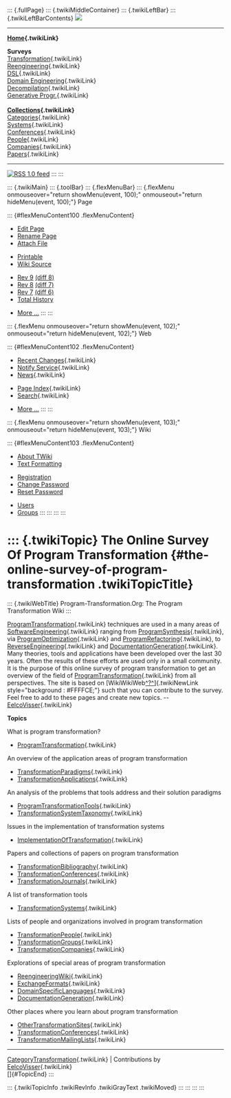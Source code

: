 ::: {.fullPage}
::: {.twikiMiddleContainer}
::: {.twikiLeftBar}
::: {.twikiLeftBarContents}
![](../pub/transformation.gif)

------------------------------------------------------------------------

**[Home](WebHome){.twikiLink}**

**Surveys**\
[Transformation](ProgramTransformation){.twikiLink}\
[Reengineering](ReengineeringWiki){.twikiLink}\
[DSL](DomainSpecificLanguages){.twikiLink}\
[Domain Engineering](DomainEngineering){.twikiLink}\
[Decompilation](DeCompilation){.twikiLink}\
[Generative Progr.](GenerativeProgrammingWiki){.twikiLink}\
\
**[Collections](CategoryCollection){.twikiLink}**\
[Categories](CategoryCategory){.twikiLink}\
[Systems](TransformationSystems){.twikiLink}\
[Conferences](TransformationConferences){.twikiLink}\
[People](TransformationPeople){.twikiLink}\
[Companies](TransformationCompanies){.twikiLink}\
[Papers](CategoryPaper){.twikiLink}

------------------------------------------------------------------------

[![](../pub/rss.gif "RSS 1.0 feed")](WebRss@skin=rss)
:::
:::

::: {.twikiMain}
::: {.toolBar}
::: {.flexMenuBar}
::: {.flexMenu onmouseover="return showMenu(event, 100);" onmouseout="return hideMenu(event, 100);"}
Page

::: {#flexMenuContent100 .flexMenuContent}
-   [Edit
    Page](http://www.program-transformation.org/edit/Transform/TheOnlineSurveyOfProgramTransformation?t=1536826420)
-   [Rename
    Page](http://www.program-transformation.org/rename/Transform/TheOnlineSurveyOfProgramTransformation)
-   [Attach
    File](http://www.program-transformation.org/attach/Transform/TheOnlineSurveyOfProgramTransformation)

<!-- -->

-   [Printable](http://www.program-transformation.org/view/Transform/TheOnlineSurveyOfProgramTransformation?skin=print.pattern)
-   [Wiki
    Source](http://www.program-transformation.org/view/Transform/TheOnlineSurveyOfProgramTransformation?skin=text&raw=on&contenttype=text/plain)

<!-- -->

-   [Rev
    9](http://www.program-transformation.org/view/Transform/TheOnlineSurveyOfProgramTransformation?rev=1.9)
    [(diff 8)](http://www.program-transformation.org/rdiff/Transform/TheOnlineSurveyOfProgramTransformation?rev1=1.9&rev2=1.8)
-   [Rev
    8](http://www.program-transformation.org/view/Transform/TheOnlineSurveyOfProgramTransformation?rev=1.8)
    [(diff 7)](http://www.program-transformation.org/rdiff/Transform/TheOnlineSurveyOfProgramTransformation?rev1=1.8&rev2=1.7)
-   [Rev
    7](http://www.program-transformation.org/view/Transform/TheOnlineSurveyOfProgramTransformation?rev=1.7)
    [(diff 6)](http://www.program-transformation.org/rdiff/Transform/TheOnlineSurveyOfProgramTransformation?rev1=1.7&rev2=1.6)
-   [Total
    History](http://www.program-transformation.org/rdiff/Transform/TheOnlineSurveyOfProgramTransformation)

<!-- -->

-   [More
    \...](http://www.program-transformation.org/oops/Transform/TheOnlineSurveyOfProgramTransformation?template=oopsmore&param1=1.9&param2=1.9)
:::
:::

::: {.flexMenu onmouseover="return showMenu(event, 102);" onmouseout="return hideMenu(event, 102);"}
Web

::: {#flexMenuContent102 .flexMenuContent}
-   [Recent Changes](WebChanges){.twikiLink}
-   [Notify Service](WebNotify){.twikiLink}
-   [News](WebNews){.twikiLink}

<!-- -->

-   [Page Index](WebIndex){.twikiLink}
-   [Search](WebSearch){.twikiLink}

<!-- -->

-   [More
    \...](http://www.program-transformation.org/oops/Transform/TheOnlineSurveyOfProgramTransformation?template=oopsmore&param1=1.9&param2=1.9)
:::
:::

::: {.flexMenu onmouseover="return showMenu(event, 103);" onmouseout="return hideMenu(event, 103);"}
Wiki

::: {#flexMenuContent103 .flexMenuContent}
-   [About
    TWiki](http://www.program-transformation.org/view/TWiki/WebHome)
-   [Text
    Formatting](http://www.program-transformation.org/view/TWiki/TextFormattingRules)

<!-- -->

-   [Registration](http://www.program-transformation.org/view/TWiki/TWikiRegistration)
-   [Change
    Password](http://www.program-transformation.org/view/TWiki/ChangePassword)
-   [Reset
    Password](http://www.program-transformation.org/view/TWiki/ResetPassword)

<!-- -->

-   [Users](http://www.program-transformation.org/view/Main/TWikiUsers)
-   [Groups](http://www.program-transformation.org/view/Main/TWikiGroups)
:::
:::
:::
:::

::: {.twikiTopic}
The Online Survey Of Program Transformation {#the-online-survey-of-program-transformation .twikiTopicTitle}
===========================================

::: {.twikiWebTitle}
Program-Transformation.Org: The Program Transformation Wiki
:::

[ProgramTransformation](ProgramTransformation){.twikiLink} techniques
are used in a many areas of
[SoftwareEngineering](SoftwareEngineering){.twikiLink} ranging from
[ProgramSynthesis](ProgramSynthesis){.twikiLink}, via
[ProgramOptimization](ProgramOptimization){.twikiLink} and
[ProgramRefactoring](ProgramRefactoring){.twikiLink}, to
[ReverseEngineering](ReverseEngineering){.twikiLink} and
[DocumentationGeneration](DocumentationGeneration){.twikiLink}. Many
theories, tools and applications have been developed over the last 30
years. Often the results of these efforts are used only in a small
community. It is the purpose of this online survey of program
transformation to get an overview of the field of
[ProgramTransformation](ProgramTransformation){.twikiLink} from all
perspectives. The site is based on
[WikiWikiWeb[^?^](http://www.program-transformation.org/edit/Main/WikiWikiWeb?topicparent=Transform.TheOnlineSurveyOfProgramTransformation)]{.twikiNewLink
style="background : #FFFFCE;"} such that you can contribute to the
survey. Feel free to add to these pages and create new topics. \--
[EelcoVisser](../Main/EelcoVisser){.twikiLink}

**Topics**

What is program transformation?

-   [ProgramTransformation](ProgramTransformation){.twikiLink}

An overview of the application areas of program transformation

-   [TransformationParadigms](TransformationParadigm){.twikiLink}
-   [TransformationApplications](TransformationApplications){.twikiLink}

An analysis of the problems that tools address and their solution
paradigms

-   [ProgramTransformationTools](ProgramTransformationTools){.twikiLink}
-   [TransformationSystemTaxonomy](TransformationSystemTaxonomy){.twikiLink}

Issues in the implementation of transformation systems

-   [ImplementationOfTransformation](ImplementationOfTransformation){.twikiLink}

Papers and collections of papers on program transformation

-   [TransformationBibliography](TransformationBibliography){.twikiLink}
-   [TransformationConferences](TransformationConferences){.twikiLink}
-   [TransformationJournals](TransformationJournals){.twikiLink}

A list of transformation tools

-   [TransformationSystems](TransformationSystems){.twikiLink}

Lists of people and organizations involved in program transformation

-   [TransformationPeople](TransformationPeople){.twikiLink}
-   [TransformationGroups](TransformationGroups){.twikiLink}
-   [TransformationCompanies](TransformationCompanies){.twikiLink}

Explorations of special areas of program transformation

-   [ReengineeringWiki](ReengineeringWiki){.twikiLink}
-   [ExchangeFormats](ExchangeFormat){.twikiLink}
-   [DomainSpecificLanguages](DomainSpecificLanguages){.twikiLink}
-   [DocumentationGeneration](DocumentationGeneration){.twikiLink}

Other places where you learn about program transformation

-   [OtherTransformationSites](OtherTransformationSites){.twikiLink}
-   [TransformationConferences](TransformationConferences){.twikiLink}
-   [TransformationMailingLists](TransformationMailingLists){.twikiLink}

------------------------------------------------------------------------

[CategoryTransformation](CategoryTransformation){.twikiLink} \|
Contributions by [EelcoVisser](../Main/EelcoVisser){.twikiLink}\
[]{#TopicEnd}
:::

::: {.twikiTopicInfo .twikiRevInfo .twikiGrayText .twikiMoved}
:::
:::
:::
:::
